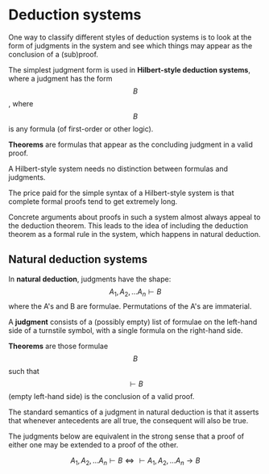 # Deduction systems



One way to classify different styles of deduction systems is to look at the form of judgments in the system and see which things may appear as the conclusion of a (sub)proof.


The simplest judgment form is used in **Hilbert-style deduction systems**, where a judgment has the form $$B$$, where $$B$$ is any formula (of first-order or other logic).

**Theorems** are formulas that appear as the concluding judgment in a valid proof.

A Hilbert-style system needs no distinction between formulas and judgments.

The price paid for the simple syntax of a Hilbert-style system is that complete formal proofs tend to get extremely long.

Concrete arguments about proofs in such a system almost always appeal to the deduction theorem. This leads to the idea of including the deduction theorem as a formal rule in the system, which happens in natural deduction.


## Natural deduction systems
In **natural deduction**, judgments have the shape:
$$A_1, A_2, \dots A_n \vdash B$$
where the A's and B are formulae. Permutations of the A's are immaterial.

A **judgment** consists of a (possibly empty) list of formulae on the left-hand side of a turnstile symbol, with a single formula on the right-hand side.

**Theorems** are those formulae $$B$$ such that
$$\vdash B$$
(empty left-hand side) is the conclusion of a valid proof.

The standard semantics of a judgment in natural deduction is that it asserts that whenever antecedents are all true, the consequent will also be true.

The judgments below are equivalent in the strong sense that a proof of either one may be extended to a proof of the other.

$$
A_1, A_2, \dots A_n \vdash B
\iff
\vdash A_1, A_2, \dots A_n \to B
$$

